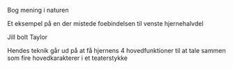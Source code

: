 Bog mening i naturen

Et eksempel på en der mistede foebindelsen til venste hjernehalvdel 

Jill bolt Taylor 

Hendes teknik går ud på at få hjernens 4 hovedfunktioner til at tale sammen som fire hovedkarakterer i et teaterstykke 

